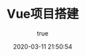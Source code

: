 ---
pageComponent:
  name: Catalogue
  data:
    path: 120103.Vue项目搭建
    imgUrl: /img/01.png
    description: k8S
title: Vue项目搭建
date: 2020-03-11 21:50:54
permalink: /vue/project/
sidebar: false
article: false
comment: false
editLink: false
author:
  name: xiaoliuxuesheng
  link: https://github.com/xiaoliuxuesheng
---